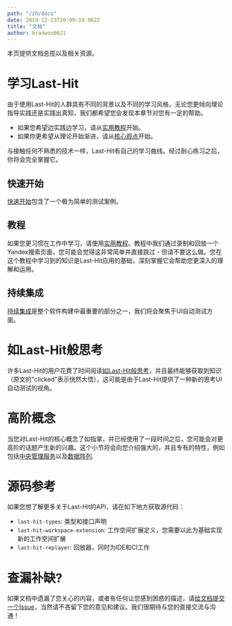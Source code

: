 ```yaml
---
path: "/zh/docs"
date: 2019-12-23T20:09:19.962Z
title: "文档"
author: bradwoo8621
---
```


<p class="sub-title">本页提供文档总揽以及相关资源。</p>

# 学习Last-Hit
由于使用Last-Hit的人群具有不同的背景以及不同的学习风格，无论您更倾向理论指导实践还是实践出真知，我们都希望您会发现本章节对您有一定的帮助。

- 如果您希望边实践边学习，请从[实用教程](/zh/tutorial/)开始。
- 如果你更希望从理论开始渐进，请从[核心观点](/zh/main-concepts/)开始。

与接触任何不熟悉的技术一样，Last-Hit有自己的学习曲线。经过耐心练习之后，你将会完全掌握它。

## 快速开始
[快速开始](/zh/quick-start/)包含了一个极为简单的测试案例。

## 教程
如果您更习惯在工作中学习，请使用[实用教程](/zh/tutorial/)。教程中我们通过录制和回放一个Yandex搜索页面，您可能会觉得这非常简单并直接跳过 - 但请不要这么做。您在这个教程中学习到的知识是Last-Hit应用的基础，深刻掌握它会帮助您更深入的理解和运用。

## 持续集成
[持续集成](/zh/ci/)是整个软件构建中最重要的部分之一，我们将会聚焦于UI自动测试方面。

# 如Last-Hit般思考
许多Last-Hit的用户花费了时间阅读[如Last-Hit般思考](/zh/thinking-in-last-hit/)，并且最终能够获取到知识（原文的"clicked"表示恍然大悟），这可能是由于Last-Hit提供了一种新的思考UI自动测试的视角。

# 高阶概念
当您对Last-Hit的核心概念了如指掌，并已经使用了一段时间之后，您可能会对更高阶的话题产生新的兴趣。这个小节将会向您介绍强大的，并且专有的特性，例如包括[中央管理服务](/zh/admin-server/)以及[数据阵列](/zh/data-matrix/).

# 源码参考
如果您想了解更多关于Last-Hit的API，请在如下地方获取源代码：
- `last-hit-types`: 类型和接口声明
- `last-hit-workspace-extension`: 工作空间扩展定义，您需要以此为基础实现新的工作空间扩展
- `last-hit-replayer`: 回放器，同时为IDE和CI工作

# 查漏补缺?
如果文档中遗漏了您关心的内容，或者有任何让您感到困惑的描述，请[给文档提交一个Issue](https://github.com/last-hit-aab/last-hit/issues/new/choose)，当然请不吝留下您的意见和建议。我们很期待与您的直接交流与沟通！